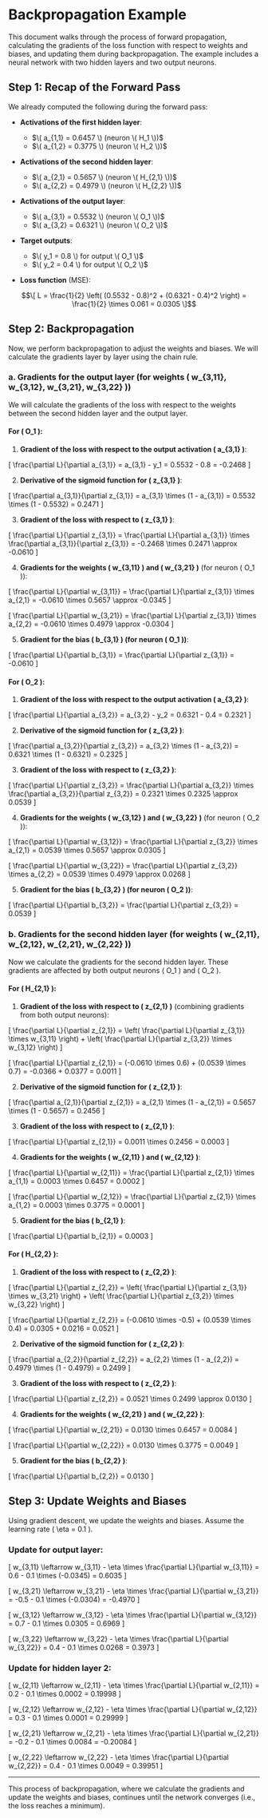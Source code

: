 # Backpropagation Example

This document walks through the process of forward propagation, calculating the gradients of the loss function with respect to weights and biases, and updating them during backpropagation. The example includes a neural network with two hidden layers and two output neurons.

## Step 1: Recap of the Forward Pass

We already computed the following during the forward pass:

- **Activations of the first hidden layer**:
    - $\( a_{1,1} = 0.6457 \) (neuron \( H_1 \))$
    - $\( a_{1,2} = 0.3775 \) (neuron \( H_2 \))$

- **Activations of the second hidden layer**:
    - $\( a_{2,1} = 0.5657 \) (neuron \( H_{2,1} \))$
    - $\( a_{2,2} = 0.4979 \) (neuron \( H_{2,2} \))$

- **Activations of the output layer**:
    - $\( a_{3,1} = 0.5532 \) (neuron \( O_1 \))$
    - $\( a_{3,2} = 0.6321 \) (neuron \( O_2 \))$

- **Target outputs**:
    - $\( y_1 = 0.8 \) for output \( O_1 \)$
    - $\( y_2 = 0.4 \) for output \( O_2 \)$

- **Loss function** (MSE):

```math
\[
L = \frac{1}{2} \left( (0.5532 - 0.8)^2 + (0.6321 - 0.4)^2 \right) = \frac{1}{2} \times 0.061 = 0.0305
\]
```

## Step 2: Backpropagation

Now, we perform backpropagation to adjust the weights and biases. We will calculate the gradients layer by layer using the chain rule.

### a. Gradients for the output layer (for weights \( w_{3,11}, w_{3,12}, w_{3,21}, w_{3,22} \))

We will calculate the gradients of the loss with respect to the weights between the second hidden layer and the output layer.

#### For \( O_1 \):

1. **Gradient of the loss with respect to the output activation \( a_{3,1} \)**:

\[
\frac{\partial L}{\partial a_{3,1}} = a_{3,1} - y_1 = 0.5532 - 0.8 = -0.2468
\]

2. **Derivative of the sigmoid function for \( z_{3,1} \)**:

\[
\frac{\partial a_{3,1}}{\partial z_{3,1}} = a_{3,1} \times (1 - a_{3,1}) = 0.5532 \times (1 - 0.5532) = 0.2471
\]

3. **Gradient of the loss with respect to \( z_{3,1} \)**:

\[
\frac{\partial L}{\partial z_{3,1}} = \frac{\partial L}{\partial a_{3,1}} \times \frac{\partial a_{3,1}}{\partial z_{3,1}} = -0.2468 \times 0.2471 \approx -0.0610
\]

4. **Gradients for the weights \( w_{3,11} \) and \( w_{3,21} \)** (for neuron \( O_1 \)):

\[
\frac{\partial L}{\partial w_{3,11}} = \frac{\partial L}{\partial z_{3,1}} \times a_{2,1} = -0.0610 \times 0.5657 \approx -0.0345
\]

\[
\frac{\partial L}{\partial w_{3,21}} = \frac{\partial L}{\partial z_{3,1}} \times a_{2,2} = -0.0610 \times 0.4979 \approx -0.0304
\]

5. **Gradient for the bias \( b_{3,1} \) (for neuron \( O_1 \))**:

\[
\frac{\partial L}{\partial b_{3,1}} = \frac{\partial L}{\partial z_{3,1}} = -0.0610
\]

#### For \( O_2 \):

1. **Gradient of the loss with respect to the output activation \( a_{3,2} \)**:

\[
\frac{\partial L}{\partial a_{3,2}} = a_{3,2} - y_2 = 0.6321 - 0.4 = 0.2321
\]

2. **Derivative of the sigmoid function for \( z_{3,2} \)**:

\[
\frac{\partial a_{3,2}}{\partial z_{3,2}} = a_{3,2} \times (1 - a_{3,2}) = 0.6321 \times (1 - 0.6321) = 0.2325
\]

3. **Gradient of the loss with respect to \( z_{3,2} \)**:

\[
\frac{\partial L}{\partial z_{3,2}} = \frac{\partial L}{\partial a_{3,2}} \times \frac{\partial a_{3,2}}{\partial z_{3,2}} = 0.2321 \times 0.2325 \approx 0.0539
\]

4. **Gradients for the weights \( w_{3,12} \) and \( w_{3,22} \)** (for neuron \( O_2 \)):

\[
\frac{\partial L}{\partial w_{3,12}} = \frac{\partial L}{\partial z_{3,2}} \times a_{2,1} = 0.0539 \times 0.5657 \approx 0.0305
\]

\[
\frac{\partial L}{\partial w_{3,22}} = \frac{\partial L}{\partial z_{3,2}} \times a_{2,2} = 0.0539 \times 0.4979 \approx 0.0268
\]

5. **Gradient for the bias \( b_{3,2} \) (for neuron \( O_2 \))**:

\[
\frac{\partial L}{\partial b_{3,2}} = \frac{\partial L}{\partial z_{3,2}} = 0.0539
\]

### b. Gradients for the second hidden layer (for weights \( w_{2,11}, w_{2,12}, w_{2,21}, w_{2,22} \))

Now we calculate the gradients for the second hidden layer. These gradients are affected by both output neurons \( O_1 \) and \( O_2 \).

#### For \( H_{2,1} \):

1. **Gradient of the loss with respect to \( z_{2,1} \)** (combining gradients from both output neurons):

\[
\frac{\partial L}{\partial z_{2,1}} = \left( \frac{\partial L}{\partial z_{3,1}} \times w_{3,11} \right) + \left( \frac{\partial L}{\partial z_{3,2}} \times w_{3,12} \right)
\]

\[
\frac{\partial L}{\partial z_{2,1}} = (-0.0610 \times 0.6) + (0.0539 \times 0.7) = -0.0366 + 0.0377 = 0.0011
\]

2. **Derivative of the sigmoid function for \( z_{2,1} \)**:

\[
\frac{\partial a_{2,1}}{\partial z_{2,1}} = a_{2,1} \times (1 - a_{2,1}) = 0.5657 \times (1 - 0.5657) = 0.2456
\]

3. **Gradient of the loss with respect to \( z_{2,1} \)**:

\[
\frac{\partial L}{\partial z_{2,1}} = 0.0011 \times 0.2456 = 0.0003
\]

4. **Gradients for the weights \( w_{2,11} \) and \( w_{2,12} \)**:

\[
\frac{\partial L}{\partial w_{2,11}} = \frac{\partial L}{\partial z_{2,1}} \times a_{1,1} = 0.0003 \times 0.6457 = 0.0002
\]

\[
\frac{\partial L}{\partial w_{2,12}} = \frac{\partial L}{\partial z_{2,1}} \times a_{1,2} = 0.0003 \times 0.3775 = 0.0001
\]

5. **Gradient for the bias \( b_{2,1} \)**:

\[
\frac{\partial L}{\partial b_{2,1}} = 0.0003
\]

#### For \( H_{2,2} \):

1. **Gradient of the loss with respect to \( z_{2,2} \)**:

\[
\frac{\partial L}{\partial z_{2,2}} = \left( \frac{\partial L}{\partial z_{3,1}} \times w_{3,21} \right) + \left( \frac{\partial L}{\partial z_{3,2}} \times w_{3,22} \right)
\]

\[
\frac{\partial L}{\partial z_{2,2}} = (-0.0610 \times -0.5) + (0.0539 \times 0.4) = 0.0305 + 0.0216 = 0.0521
\]

2. **Derivative of the sigmoid function for \( z_{2,2} \)**:

\[
\frac{\partial a_{2,2}}{\partial z_{2,2}} = a_{2,2} \times (1 - a_{2,2}) = 0.4979 \times (1 - 0.4979) = 0.2499
\]

3. **Gradient of the loss with respect to \( z_{2,2} \)**:

\[
\frac{\partial L}{\partial z_{2,2}} = 0.0521 \times 0.2499 \approx 0.0130
\]

4. **Gradients for the weights \( w_{2,21} \) and \( w_{2,22} \)**:

\[
\frac{\partial L}{\partial w_{2,21}} = 0.0130 \times 0.6457 = 0.0084
\]

\[
\frac{\partial L}{\partial w_{2,22}} = 0.0130 \times 0.3775 = 0.0049
\]

5. **Gradient for the bias \( b_{2,2} \)**:

\[
\frac{\partial L}{\partial b_{2,2}} = 0.0130
\]

## Step 3: Update Weights and Biases

Using gradient descent, we update the weights and biases. Assume the learning rate \( \eta = 0.1 \).

### Update for output layer:

\[
w_{3,11} \leftarrow w_{3,11} - \eta \times \frac{\partial L}{\partial w_{3,11}} = 0.6 - 0.1 \times (-0.0345) = 0.6035
\]

\[
w_{3,21} \leftarrow w_{3,21} - \eta \times \frac{\partial L}{\partial w_{3,21}} = -0.5 - 0.1 \times (-0.0304) = -0.4970
\]

\[
w_{3,12} \leftarrow w_{3,12} - \eta \times \frac{\partial L}{\partial w_{3,12}} = 0.7 - 0.1 \times 0.0305 = 0.6969
\]

\[
w_{3,22} \leftarrow w_{3,22} - \eta \times \frac{\partial L}{\partial w_{3,22}} = 0.4 - 0.1 \times 0.0268 = 0.3973
\]

### Update for hidden layer 2:

\[
w_{2,11} \leftarrow w_{2,11} - \eta \times \frac{\partial L}{\partial w_{2,11}} = 0.2 - 0.1 \times 0.0002 = 0.19998
\]

\[
w_{2,12} \leftarrow w_{2,12} - \eta \times \frac{\partial L}{\partial w_{2,12}} = 0.3 - 0.1 \times 0.0001 = 0.29999
\]

\[
w_{2,21} \leftarrow w_{2,21} - \eta \times \frac{\partial L}{\partial w_{2,21}} = -0.2 - 0.1 \times 0.0084 = -0.20084
\]

\[
w_{2,22} \leftarrow w_{2,22} - \eta \times \frac{\partial L}{\partial w_{2,22}} = 0.4 - 0.1 \times 0.0049 = 0.39951
\]

---

This process of backpropagation, where we calculate the gradients and update the weights and biases, continues until the network converges (i.e., the loss reaches a minimum).